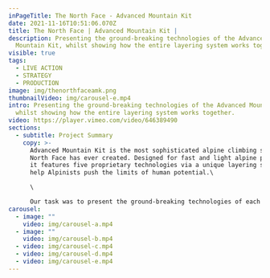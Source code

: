 ```yaml
---
inPageTitle: The North Face - Advanced Mountain Kit
date: 2021-11-16T10:51:06.070Z
title: The North Face | Advanced Mountain Kit |
description: Presenting the ground-breaking technologies of the Advanced
  Mountain Kit, whilst showing how the entire layering system works together.
visible: true
tags:
  - LIVE ACTION
  - STRATEGY
  - PRODUCTION
image: img/thenorthfaceamk.png
thumbnailVideo: img/carousel-e.mp4
intro: Presenting the ground-breaking technologies of the Advanced Mountain Kit,
  whilst showing how the entire layering system works together.
video: https://player.vimeo.com/video/646389490
sections:
  - subtitle: Project Summary
    copy: >-
      Advanced Mountain Kit is the most sophisticated alpine climbing system The
      North Face has ever created. Designed for fast and light alpine pursuits,
      it features five proprietary technologies via a unique layering system to
      help Alpinists push the limits of human potential.\

      \

      Our task was to present the ground-breaking technologies of each individual product of the Advanced Mountain Kit, whilst also showcasing how the entire layering system works together.
carousel:
  - image: ""
    video: img/carousel-a.mp4
  - image: ""
    video: img/carousel-b.mp4
  - video: img/carousel-c.mp4
  - video: img/carousel-d.mp4
  - video: img/carousel-e.mp4
---
```

